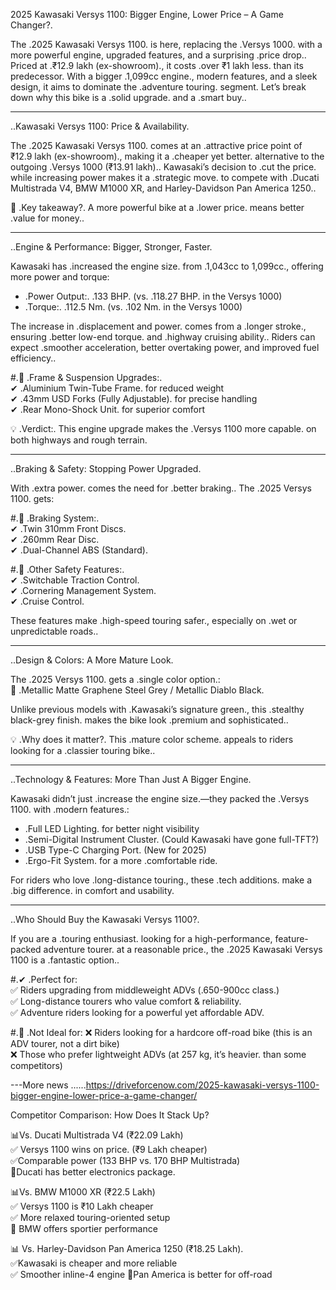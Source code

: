 2025 Kawasaki Versys 1100: Bigger Engine, Lower Price – A Game Changer?.

The .2025 Kawasaki Versys 1100. is here, replacing the .Versys 1000. with a more powerful engine, upgraded features, and a surprising .price drop.. Priced at .₹12.9 lakh (ex-showroom)., it costs .over ₹1 lakh less. than its predecessor. With a bigger .1,099cc engine., modern features, and a sleek design, it aims to dominate the .adventure touring. segment. Let’s break down why this bike is a .solid upgrade. and a .smart buy..

---

..Kawasaki Versys 1100: Price & Availability.

The .2025 Kawasaki Versys 1100. comes at an .attractive price point of ₹12.9 lakh (ex-showroom)., making it a .cheaper yet better. alternative to the outgoing .Versys 1000 (₹13.91 lakh).. Kawasaki’s decision to .cut the price. while increasing power makes it a .strategic move. to compete with .Ducati Multistrada V4, BMW M1000 XR, and Harley-Davidson Pan America 1250..

🚀 .Key takeaway?. A more powerful bike at a .lower price. means better .value for money..

---

..Engine & Performance: Bigger, Stronger, Faster.

Kawasaki has .increased the engine size. from .1,043cc to 1,099cc., offering more power and torque:

- .Power Output:. .133 BHP. (vs. .118.27 BHP. in the Versys 1000)  
- .Torque:. .112.5 Nm. (vs. .102 Nm. in the Versys 1000)  

The increase in .displacement and power. comes from a .longer stroke., ensuring .better low-end torque. and .highway cruising ability.. Riders can expect .smoother acceleration, better overtaking power, and improved fuel efficiency..

#.🔧 .Frame & Suspension Upgrades:.  
✔ .Aluminium Twin-Tube Frame. for reduced weight  
✔ .43mm USD Forks (Fully Adjustable). for precise handling  
✔ .Rear Mono-Shock Unit. for superior comfort  

💡 .Verdict:. This engine upgrade makes the .Versys 1100 more capable. on both highways and rough terrain.

---

..Braking & Safety: Stopping Power Upgraded.

With .extra power. comes the need for .better braking.. The .2025 Versys 1100. gets:

#.🛑 .Braking System:.  
✔ .Twin 310mm Front Discs.  
✔ .260mm Rear Disc.  
✔ .Dual-Channel ABS (Standard).  

#.🔺 .Other Safety Features:.  
✔ .Switchable Traction Control.  
✔ .Cornering Management System.  
✔ .Cruise Control.  

These features make .high-speed touring safer., especially on .wet or unpredictable roads..

---

..Design & Colors: A More Mature Look.

The .2025 Versys 1100. gets a .single color option.:  
🎨 .Metallic Matte Graphene Steel Grey / Metallic Diablo Black.  

Unlike previous models with .Kawasaki’s signature green., this .stealthy black-grey finish. makes the bike look .premium and sophisticated..

💡 .Why does it matter?. This .mature color scheme. appeals to riders looking for a .classier touring bike..

---

..Technology & Features: More Than Just A Bigger Engine.

Kawasaki didn’t just .increase the engine size.—they packed the .Versys 1100. with .modern features.:

- .Full LED Lighting. for better night visibility  
- .Semi-Digital Instrument Cluster. (Could Kawasaki have gone full-TFT?)  
- .USB Type-C Charging Port. (New for 2025)  
- .Ergo-Fit System. for a more .comfortable ride.  

For riders who love .long-distance touring., these .tech additions. make a .big difference. in comfort and usability.

---

..Who Should Buy the Kawasaki Versys 1100?.

If you are a .touring enthusiast. looking for a high-performance, feature-packed adventure tourer. at a reasonable price., the .2025 Kawasaki Versys 1100 is a .fantastic option..

#.✔ .Perfect for:  
✅ Riders upgrading from middleweight ADVs (.650-900cc class.)  
✅ Long-distance tourers who value comfort & reliability.  
✅ Adventure riders looking for a powerful yet affordable ADV.  

#.🚫 .Not Ideal for: 
❌ Riders looking for a hardcore off-road bike (this is an ADV tourer, not a dirt bike)  
❌ Those who prefer lightweight ADVs (at 257 kg, it’s heavier. than some competitors)  

---More news ......https://driveforcenow.com/2025-kawasaki-versys-1100-bigger-engine-lower-price-a-game-changer/

Competitor Comparison: How Does It Stack Up?

📊Vs. Ducati Multistrada V4 (₹22.09 Lakh)  
✅ Versys 1100 wins on price. (₹9 Lakh cheaper)  
✅Comparable power (133 BHP vs. 170 BHP Multistrada)  
🔻Ducati has better electronics package.  

 📊Vs. BMW M1000 XR (₹22.5 Lakh)  
✅ Versys 1100 is ₹10 Lakh cheaper  
✅ More relaxed touring-oriented setup  
🔻 BMW offers sportier performance  

📊 Vs. Harley-Davidson Pan America 1250 (₹18.25 Lakh).  
✅Kawasaki is cheaper and more reliable  
✅ Smoother inline-4 engine 
🔻Pan America is better for off-road  

